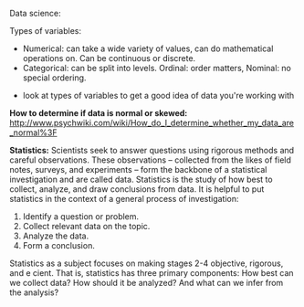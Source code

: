 Data science:

Types of variables: 
  - Numerical: can take a wide variety of values, can do mathematical operations on. Can be continuous or discrete.
  - Categorical: can be split into levels. Ordinal: order matters, Nominal: no special ordering.
  * look at types of variables to get a good idea of data you're working with 

**How to determine if data is normal or skewed:** http://www.psychwiki.com/wiki/How_do_I_determine_whether_my_data_are_normal%3F 

**Statistics:**
Scientists seek to answer questions using rigorous methods and careful observations. These
observations – collected from the likes of field notes, surveys, and experiments – form the
backbone of a statistical investigation and are called data. Statistics is the study of how
best to collect, analyze, and draw conclusions from data. It is helpful to put statistics in
the context of a general process of investigation:
1. Identify a question or problem.
2. Collect relevant data on the topic.
3. Analyze the data.
4. Form a conclusion.

Statistics as a subject focuses on making stages 2-4 objective, rigorous, and e
cient.
That is, statistics has three primary components: How best can we collect data? How
should it be analyzed? And what can we infer from the analysis?
